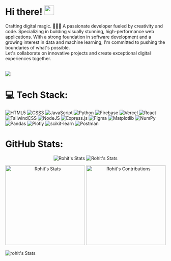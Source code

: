 
# Hi there! <img src="https://media.giphy.com/media/hvRJCLFzcasrR4ia7z/giphy.gif" width="30px"/> 



<div class="introduction">
  Crafting digital magic. 🧙‍♂️✨ A passionate developer fueled by creativity and code. Specializing in building visually stunning, high-performance web applications.  With a strong foundation in software         development and a growing interest in data and machine learning, I'm committed to pushing the boundaries of what's possible. 
  <br>
  Let's collaborate on innovative projects and create exceptional digital experiences together.
</div><br>

![](https://komarev.com/ghpvc/?username=RohitMangale&label=Visitors)

# 💻 Tech Stack:
![HTML5](https://img.shields.io/badge/html5-%23E34F26.svg?style=for-the-badge&logo=html5&logoColor=white) ![CSS3](https://img.shields.io/badge/css3-%231572B6.svg?style=for-the-badge&logo=css3&logoColor=white) ![JavaScript](https://img.shields.io/badge/javascript-%23323330.svg?style=for-the-badge&logo=javascript&logoColor=%23F7DF1E) ![Python](https://img.shields.io/badge/python-3670A0?style=for-the-badge&logo=python&logoColor=ffdd54) ![Firebase](https://img.shields.io/badge/firebase-%23039BE5.svg?style=for-the-badge&logo=firebase) ![Vercel](https://img.shields.io/badge/vercel-%23000000.svg?style=for-the-badge&logo=vercel&logoColor=white) ![React](https://img.shields.io/badge/react-%2320232a.svg?style=for-the-badge&logo=react&logoColor=%2361DAFB) ![TailwindCSS](https://img.shields.io/badge/tailwindcss-%2338B2AC.svg?style=for-the-badge&logo=tailwind-css&logoColor=white) ![NodeJS](https://img.shields.io/badge/node.js-6DA55F?style=for-the-badge&logo=node.js&logoColor=white) ![Express.js](https://img.shields.io/badge/express.js-%23404d59.svg?style=for-the-badge&logo=express&logoColor=%2361DAFB) ![Figma](https://img.shields.io/badge/figma-%23F24E1E.svg?style=for-the-badge&logo=figma&logoColor=white) ![Matplotlib](https://img.shields.io/badge/Matplotlib-%23ffffff.svg?style=for-the-badge&logo=Matplotlib&logoColor=black) ![NumPy](https://img.shields.io/badge/numpy-%23013243.svg?style=for-the-badge&logo=numpy&logoColor=white) ![Pandas](https://img.shields.io/badge/pandas-%23150458.svg?style=for-the-badge&logo=pandas&logoColor=white) ![Plotly](https://img.shields.io/badge/Plotly-%233F4F75.svg?style=for-the-badge&logo=plotly&logoColor=white) ![scikit-learn](https://img.shields.io/badge/scikit--learn-%23F7931E.svg?style=for-the-badge&logo=scikit-learn&logoColor=white) ![Postman](https://img.shields.io/badge/Postman-FF6C37?style=for-the-badge&logo=postman&logoColor=white)
#  GitHub Stats:

<div class="badges-githubstats">
  <p align="center">
    <img src="https://github-readme-stats.vercel.app/api?username=RohitMangale&theme=react&hide_border=true&include_all_commits=false&count_private=false" alt="Rohit's Stats" height="auto">
    <img src="https://github-readme-streak-stats.herokuapp.com/?user=RohitMangale&theme=react&hide_border=true" alt="Rohit's Stats" height="auto">
  </p>    
    <p align="center">
    <img src="https://github-readme-stats.vercel.app/api/top-langs/?username=RohitMangale&theme=react&hide_border=true&include_all_commits=false&count_private=false&layout=compact" alt="Rohit's Stats" height="250">
    <img src="https://github-contributor-stats.vercel.app/api?username=RohitMangale&limit=5&theme=react&hide_border=true&combine_all_yearly_contributions=true" alt="Rohit's Contributions" height="250">    
  </p>
<!--     <img src="https://github-readme-activity-graph.vercel.app/graph?username=RohitMangale&bg_color=303030&color=e0e0e0&line=545454&point=00d1e0&area=true&hide_border=true" alt="rohit's Stats" height="auto"> -->
    <img src="https://github-readme-activity-graph.vercel.app/graph?username=RohitMangale&theme=react-dark&hide_border=true" alt="rohit's Stats" height="auto">
</div>
